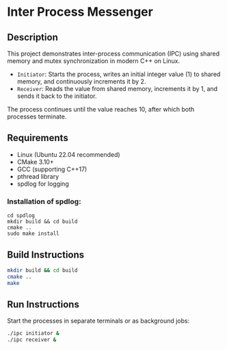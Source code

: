 # Inter Process Messenger

## Description
This project demonstrates inter-process communication (IPC) using shared memory and mutex synchronization in modern C++ on Linux.

- `Initiator`: Starts the process, writes an initial integer value (1) to shared memory, and continuously increments it by 2.
- `Receiver`: Reads the value from shared memory, increments it by 1, and sends it back to the initiator.

The process continues until the value reaches 10, after which both processes terminate.

## Requirements  
- Linux (Ubuntu 22.04 recommended)
- CMake 3.10+
- GCC (supporting C++17)
- pthread library
- spdlog for logging

### Installation of spdlog:

```git clone https://github.com/gabime/spdlog.git
cd spdlog
mkdir build && cd build
cmake ..
sudo make install
```

## Build Instructions

   ```bash
   mkdir build && cd build
   cmake ..
   make
   ```

## Run Instructions
Start the processes in separate terminals or as background jobs:
```bash
./ipc initiator &
./ipc receiver &
```